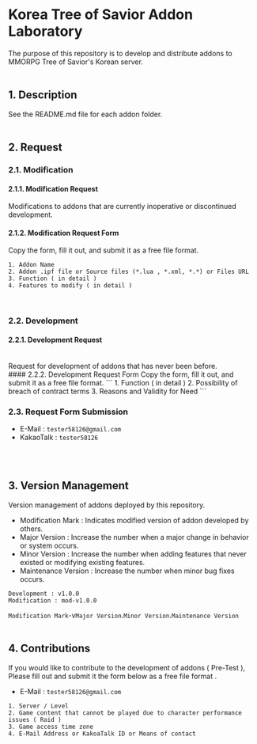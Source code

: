 # Korea Tree of Savior Addon Laboratory
The purpose of this repository is to develop and distribute addons to MMORPG Tree of Savior's Korean server.
<br/>
<br/>

## 1. Description
See the README.md file for each addon folder.
<br/>
<br/>

## 2. Request
### 2.1. Modification
#### 2.1.1. Modification Request
Modifications to addons that are currently inoperative or discontinued development.
#### 2.1.2. Modification Request Form
Copy the form, fill it out, and submit it as a free file format.
```
1. Addon Name 
2. Addon .ipf file or Source files (*.lua , *.xml, *.*) or Files URL
3. Function ( in detail )
4. Features to modify ( in detail )
```
<br/>

### 2.2. Development
#### 2.2.1. Development Request
<br/>
Request for development of addons that has never been before.
<br/>
#### 2.2.2. Development Request Form
Copy the form, fill it out, and submit it as a free file format.
```
1. Function ( in detail )
2. Possibility of breach of contract terms
3. Reasons and Validity for Need
```

### 2.3. Request Form Submission
- E-Mail : ```tester58126@gmail.com```
- KakaoTalk : ```tester58126```
<br/>
<br/>

## 3. Version Management
Version management of addons deployed by this repository.
- Modification Mark : Indicates modified version of addon developed by others.
- Major Version : Increase the number when a major change in behavior or system occurs.
- Minor Version : Increase the number when adding features that never existed or modifying existing features.
- Maintenance Version :  Increase the number when minor bug fixes occurs.
```
Development : v1.0.0
Modification : mod-v1.0.0
```
`Modification Mark`-v`Major Version`.`Minor Version`.`Maintenance Version`
<br/>
<br/>

## 4. Contributions
If you would like to contribute to the development of addons ( Pre-Test ), Please fill out and submit it the form below as a free file format .
- E-Mail : ```tester58126@gmail.com```
```
1. Server / Level
2. Game content that cannot be played due to character performance issues ( Raid )
3. Game access time zone 
4. E-Mail Address or KakoaTalk ID or Means of contact
```

